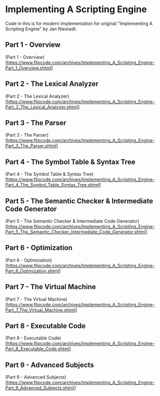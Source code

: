 # Implementing A Scripting Engine

Code in this is for modern implementation for original "Implementing A Scripting Engine" by Jan Niestadt.

## Part 1 - Overview
(Part 1 - Overview)[https://www.flipcode.com/archives/Implementing_A_Scripting_Engine-Part_1_Overview.shtml]

## Part 2 - The Lexical Analyzer
(Part 2 - The Lexical Analyzer)[https://www.flipcode.com/archives/Implementing_A_Scripting_Engine-Part_2_The_Lexical_Analyzer.shtml]

## Part 3 - The Parser
(Part 3 - The Parser)[https://www.flipcode.com/archives/Implementing_A_Scripting_Engine-Part_3_The_Parser.shtml]

## Part 4 - The Symbol Table & Syntax Tree
(Part 4 - The Symbol Table & Syntax Tree)[https://www.flipcode.com/archives/Implementing_A_Scripting_Engine-Part_4_The_Symbol_Table_Syntax_Tree.shtml]

## Part 5 - The Semantic Checker & Intermediate Code Generator
(Part 5 - The Semantic Checker & Intermediate Code Generator)[https://www.flipcode.com/archives/Implementing_A_Scripting_Engine-Part_5_The_Semantic_Checker_Intermediate_Code_Generator.shtml]

## Part 6 - Optimization
(Part 6 - Optimization)[https://www.flipcode.com/archives/Implementing_A_Scripting_Engine-Part_6_Optimization.shtml]

## Part 7 - The Virtual Machine
(Part 7 - The Virtual Machine)[https://www.flipcode.com/archives/Implementing_A_Scripting_Engine-Part_7_The_Virtual_Machine.shtml]

## Part 8 - Executable Code
(Part 8 - Executable Code)[https://www.flipcode.com/archives/Implementing_A_Scripting_Engine-Part_8_Executable_Code.shtml]

## Part 9 - Advanced Subjects
(Part 9 - Advanced Subjects)[https://www.flipcode.com/archives/Implementing_A_Scripting_Engine-Part_9_Advanced_Subjects.shtml]
